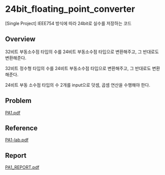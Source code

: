 # **24bit_floating_point_converter**

[Single Project] IEEE754 방식에 따라 24bit로 실수를 저장하는 코드

## **Overview**
32비트 부동소수점 타입의 수를 24비트 부동소수점 타입으로 변환해주고, 그 반대로도 변환해준다.

32비트 정수형 타입의 수를 24비트 부동소수점 타입으로 변환해주고, 그 반대로도 변환해준다.

24비트 부동 소수점 타입의 수 2개를 input으로 덧셈, 곱셈 연산을 수행해야 한다.

## **Problem**
[PA1.pdf](https://github.com/sungyoonjeong/24bit_floating_point_converter/files/5649077/PA1.pdf)

## **Reference**
[PA1-lab.pdf](https://github.com/sungyoonjeong/24bit_floating_point_converter/files/5649078/PA1-lab.pdf)

## **Report**
[PA1_REPORT.pdf](https://github.com/sungyoonjeong/24bit_floating_point_converter/files/5649087/PA1_REPORT.pdf)
